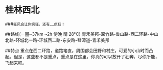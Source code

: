 # 桂林西北
###`狂风会让你疯狂，还有……疯狂！`

##路线(一圈~37km ~2h 傍晚 晴 28°C)
青禾美邦-翠竹路-鲁山路-西二环路-中山北路-环城北一路-环城西二路-东安路-琴潭道-青禾美邦

##特点
重点在西二环路，道路笔直，周围都会田野和村庄，可爱的小山时而凸起。但是，这些都不是重点，重点是在这里，你真的可以放开了狂奔，尽你所能，飞起来吧。